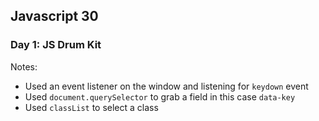 ## Javascript 30

### Day 1: JS Drum Kit

Notes:

* Used  an event listener on the window and listening for `keydown` event  
* Used `document.querySelector` to grab a field in this case `data-key`
* Used `classList` to select a class



